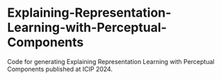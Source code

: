 # Explaining-Representation-Learning-with-Perceptual-Components
Code for generating Explaining Representation Learning with Perceptual Components published at ICIP 2024.
